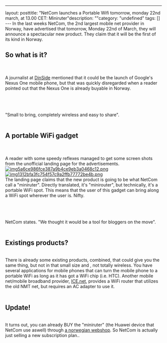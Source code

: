 --- 
layout: posttitle: "NetCom launches a Portable Wifi tomorrow, monday 22nd march, at 13.00 CET: Miniruter"description: ""category: "undefined" tags: [] --- In the last weeks NetCom, the 2nd largest mobile net provider in Norway, have advertised that tomorrow, Monday 22nd of March, they will announce a spectacular new product. They claim that it will be the first of its kind in Norway.<br/><h2>So what is it?</h2><br/><br/>A journalist at <a href="http://www.dinside.no/838454/netcom-avslorer-hemmelighet">DinSide</a> mentioned that it could be the launch of Google's Nexus One mobile phone, but that was quickly disregarded when a reader pointed out that the Nexus One is already buyable in Norway.<br/><br /><br/><br/><br/>"Small to bring, completely wireless and easy to share".<br/><br/><h2>A portable WiFi gadget</h2> <br/><br/>A reader with some speedy reflexes managed to get some screen shots from the unofficial landing page for the advertisements. <br/><a href="http://cdn.phun-ky.net/img/blog/img5a6ce986fce387a9b4ce9eb3a0468c12.png" rel="lightbox[article]" title=""><img class="reflect rheight15" src="http://cdn.phun-ky.net/img/blog/img5a6ce986fce387a9b4ce9eb3a0468c12.png" alt="img5a6ce986fce387a9b4ce9eb3a0468c12.png" title="" /></a><br/><a href="http://cdn.phun-ky.net/img/blog/img1312bfa3fc754f57c9a2ffb77772be4b.png" rel="lightbox[article]" title=""><img class="reflect rheight15" src="http://cdn.phun-ky.net/img/blog/img1312bfa3fc754f57c9a2ffb77772be4b.png" alt="img1312bfa3fc754f57c9a2ffb77772be4b.png" title="" /></a><br/>The landing page claims that the new product is going to be what NetCom call a "miniruter". Directly translated, it's "minirouter", but technically, it's a portable WiFi spot. This means that the user of this gadget can bring along a WiFi spot wherever the user is. Nifty. <br/><br /><br/><br /><br/>NetCom states. "We thought it would be a tool for bloggers on the move".<br/><br/><h2>Existings products?</h2><br/>There is already some existing products, combined, that could give you the same thing, but not in that small size and , not totally wireless. You have several applications for mobile phones that can turn the mobile phone to a portable WiFi as long as it has got a WiFi chip (i.e. HTC). Another mobile net/mobile broadband provider, <a href="http://www.ice.no" rel="nofollow">ICE.net</a>, provides a WiFi router that utilizes the old NMT net, but requires an AC adapter to use it.<br/><br/><h2>Update!</h2><br/>It turns out, you can already BUY the "miniruter" (the Huawei device that NetCom use aswell) through <a href="http://www.webbutikken.no/aspx/loginVnet.aspx?ReturnUrl=%2faspx%2fprodukt%2fprdinfovnet.aspx%3fplid%3d11715&plid=11715" rel="nofollow">a norwegian webshop</a>. So NetCom is actually just selling a new subscription plan.. 